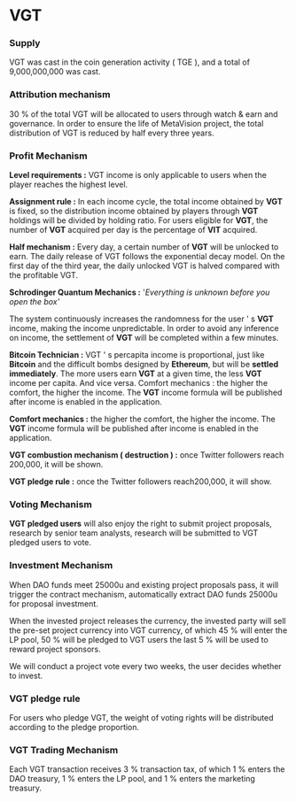 # VGT

### Supply

VGT was cast in the coin generation activity ( TGE ), and a total of 9,000,000,000 was cast.

### Attribution mechanism

30 % of the total VGT will be allocated to users through watch & earn and governance. In order to ensure the life of MetaVision project, the total distribution of VGT is reduced by half every three years.

### Profit Mechanism

**Level requirements :** VGT income is only applicable to users when the player reaches the highest level.

**Assignment rule :** In each income cycle, the total income obtained by **VGT** is fixed, so the distribution income obtained by players through **VGT** holdings will be divided by holding ratio. For users eligible for **VGT**, the number of **VGT** acquired per day is the percentage of **VIT** acquired.

**Half mechanism :** Every day, a certain number of **VGT** will be unlocked to earn. The daily release of VGT follows the exponential decay model. On the first day of the third year, the daily unlocked VGT is halved compared with the profitable VGT.&#x20;

**Schrodinger Quantum Mechanics :** '_Everything is unknown before you open the box'_

The system continuously increases the randomness for the user ' s **VGT** income, making the income unpredictable. In order to avoid any inference on income, the settlement of **VGT** will be completed within a few minutes.

**Bitcoin Technician :** VGT ' s percapita income is proportional, just like **Bitcoin** and the difficult bombs designed by **Ethereum**, but will be **settled immediately**. The more users earn **VGT** at a given time, the less **VGT** income per capita. And vice versa. Comfort mechanics : the higher the comfort, the higher the income. The **VGT** income formula will be published after income is enabled in the application.

**Comfort mechanics :** the higher the comfort, the higher the income. The **VGT** income formula will be published after income is enabled in the application.

**VGT combustion mechanism ( destruction ) :** once Twitter followers reach 200,000, it will be shown.

**VGT pledge rule :** once the Twitter followers reach200,000, it will show.

### Voting Mechanism

**VGT pledged users** will also enjoy the right to submit project proposals, research by senior team analysts, research will be submitted to VGT pledged users to vote.

### Investment Mechanism&#x20;

When DAO funds meet 25000u and existing project proposals pass, it will trigger the contract mechanism, automatically extract DAO funds 25000u for proposal investment.&#x20;

When the invested project releases the currency, the invested party will sell the pre-set project currency into VGT currency, of which 45 % will enter the LP pool, 50 % will be pledged to VGT users the last 5 % will be used to reward project sponsors.

We will conduct a project vote every two weeks, the user decides whether to invest.

### VGT pledge rule

For users who pledge VGT, the weight of voting rights will be distributed according to the pledge proportion.

### VGT Trading Mechanism

Each VGT transaction receives 3 % transaction tax, of which 1 % enters the DAO treasury, 1 % enters the LP pool, and 1 % enters the marketing treasury.
